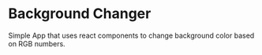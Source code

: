 # Background Changer
Simple App that uses react components to change background color based on RGB numbers.